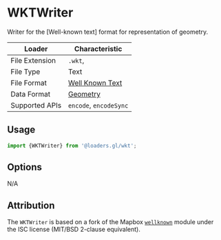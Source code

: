 # WKTWriter

Writer for the [Well-known text] format for representation of geometry.

| Loader         | Characteristic                                                                              |
| -------------- | ------------------------------------------------------------------------------------------- |
| File Extension | `.wkt`,                                                                                     |
| File Type      | Text                                                                                        |
| File Format    | [Well Known Text](https://en.wikipedia.org/wiki/Well-known_text_representation_of_geometry) |
| Data Format    | [Geometry](/docs/specifications/category-gis)                                               |
| Supported APIs | `encode`, `encodeSync`                                                                      |

## Usage

```js
import {WKTWriter} from '@loaders.gl/wkt';
```

## Options

N/A

## Attribution

The `WKTWriter` is based on a fork of the Mapbox [`wellknown`](https://github.com/mapbox/wellknown) module under the ISC license (MIT/BSD 2-clause equivalent).
